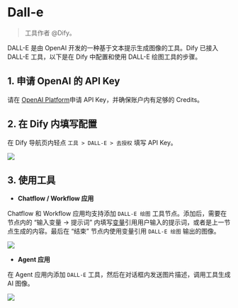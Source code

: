# Dall-e

> 工具作者 @Dify。

DALL-E 是由 OpenAI 开发的一种基于文本提示生成图像的工具。Dify 已接入 DALL-E 工具，以下是在 Dify 中配置和使用 DALL-E 绘图工具的步骤。

## 1. 申请 OpenAI 的 API Key

请在 [OpenAI Platform](https://platform.openai.com/)申请 API Key，并确保账户内有足够的 Credits。

## 2. 在 Dify 内填写配置

在 Dify 导航页内轻点 `工具 > DALL-E > 去授权` 填写 API Key。

![](https://assets-docs.dify.ai/img/zh_CN/tool-configuration/aedd7b9acdf181402817d8b8a8c04195.webp)

## 3. 使用工具

* **Chatflow / Workflow 应用**

Chatflow 和 Workflow 应用均支持添加 `DALL-E 绘图` 工具节点。添加后，需要在节点内的 “输入变量 → 提示词” 内填写[变量](https://docs.dify.ai/v/zh-hans/guides/workflow/variables)引用用户输入的提示词，或者是上一节点生成的内容。最后在 “结束” 节点内使用变量引用 `DALL-E 绘图` 输出的图像。

![](https://assets-docs.dify.ai/img/zh_CN/tool-configuration/31ad694609e2c9357bf0cfee9d08bfb3.webp)

* **Agent 应用**

在 Agent 应用内添加 `DALL-E` 工具，然后在对话框内发送图片描述，调用工具生成 AI 图像。

![](https://assets-docs.dify.ai/img/zh_CN/tool-configuration/94fb3210c35dd45389821fcf6c2df1df.webp)
